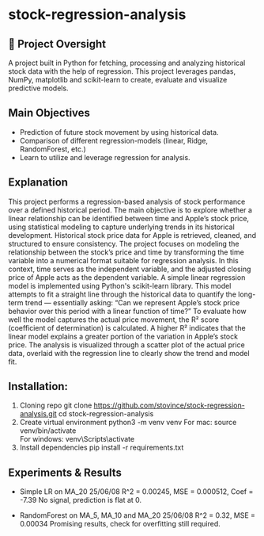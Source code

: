 # stock-regression-analysis

## 🚀 Project Oversight
A project built in Python for fetching, processing and analyzing historical stock data with the help of regression. This project leverages pandas, NumPy, matplotlib and scikit-learn to create, evaluate and visualize predictive models.

## Main Objectives
- Prediction of future stock movement by using historical data.
- Comparison of different regression-models (linear, Ridge, RandomForest, etc.)
- Learn to utilize and leverage regression for analysis.

## Explanation
This project performs a regression-based analysis of stock performance over a defined historical period. The main objective is to explore whether a linear relationship can be identified between time and Apple’s stock price, using statistical modeling to capture underlying trends in its historical development.
Historical stock price data for Apple is retrieved, cleaned, and structured to ensure consistency. The project focuses on modeling the relationship between the stock’s price and time by transforming the time variable into a numerical format suitable for regression analysis. In this context, time serves as the independent variable, and the adjusted closing price of Apple acts as the dependent variable.
A simple linear regression model is implemented using Python's scikit-learn library. This model attempts to fit a straight line through the historical data to quantify the long-term trend — essentially asking: “Can we represent Apple’s stock price behavior over this period with a linear function of time?”
To evaluate how well the model captures the actual price movement, the R² score (coefficient of determination) is calculated. A higher R² indicates that the linear model explains a greater portion of the variation in Apple’s stock price. The analysis is visualized through a scatter plot of the actual price data, overlaid with the regression line to clearly show the trend and model fit.

## Installation:
1. Cloning repo
  git clone https://github.com/stovince/stock-regression-analysis.git
  cd stock-regression-analysis
2. Create virtual environment
  python3 -m venv venv
  For mac: source venv/bin/activate      
  For windows: venv\Scripts\activate
3. Install dependencies
   pip install -r requirements.txt

## Experiments & Results
- Simple LR on MA_20
25/06/08
R^2 = 0.00245, MSE = 0.000512, Coef = -7.39 
No signal, prediction is flat at 0.

- RandomForest on MA_5, MA_10 and MA_20
25/06/08
R^2 = 0.32, MSE = 0.00034
Promising results, check for overfitting still required.
